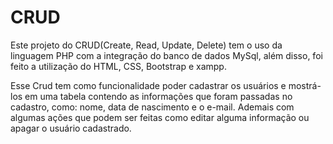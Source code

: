 # CRUD

Este projeto do CRUD(Create, Read, Update, Delete) tem o uso da linguagem PHP com a integração do banco de dados MySql, além disso, 
foi feito a utilização do HTML, CSS, Bootstrap e xampp.

Esse Crud tem como funcionalidade poder cadastrar os usuários e mostrá-los em uma tabela contendo as informações que foram passadas no cadastro, 
como: nome, data de nascimento e o e-mail. Ademais com algumas ações que podem ser feitas como editar alguma informação ou apagar o usuário cadastrado. 
